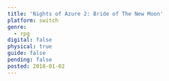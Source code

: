 ```yaml
---
title: 'Nights of Azure 2: Bride of The New Moon'
platform: switch
genre:
  - rpg
digital: false
physical: true
guide: false
pending: false
posted: 2018-01-02
---
```

